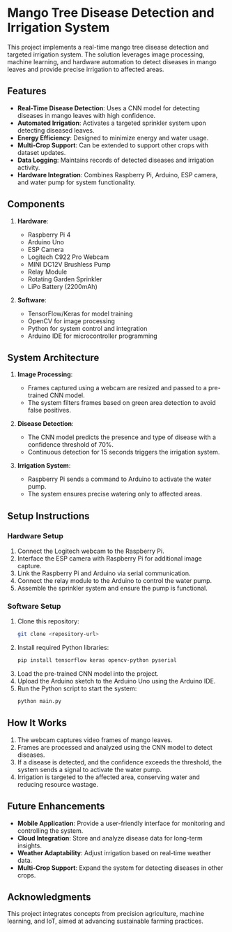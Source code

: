 # Mango Tree Disease Detection and Irrigation System

This project implements a real-time mango tree disease detection and targeted irrigation system. The solution leverages image processing, machine learning, and hardware automation to detect diseases in mango leaves and provide precise irrigation to affected areas.

## Features

- **Real-Time Disease Detection**: Uses a CNN model for detecting diseases in mango leaves with high confidence.
- **Automated Irrigation**: Activates a targeted sprinkler system upon detecting diseased leaves.
- **Energy Efficiency**: Designed to minimize energy and water usage.
- **Multi-Crop Support**: Can be extended to support other crops with dataset updates.
- **Data Logging**: Maintains records of detected diseases and irrigation activity.
- **Hardware Integration**: Combines Raspberry Pi, Arduino, ESP camera, and water pump for system functionality.

## Components

1. **Hardware**:
   - Raspberry Pi 4
   - Arduino Uno
   - ESP Camera
   - Logitech C922 Pro Webcam
   - MINI DC12V Brushless Pump
   - Relay Module
   - Rotating Garden Sprinkler
   - LiPo Battery (2200mAh)

2. **Software**:
   - TensorFlow/Keras for model training
   - OpenCV for image processing
   - Python for system control and integration
   - Arduino IDE for microcontroller programming

## System Architecture

1. **Image Processing**:
   - Frames captured using a webcam are resized and passed to a pre-trained CNN model.
   - The system filters frames based on green area detection to avoid false positives.

2. **Disease Detection**:
   - The CNN model predicts the presence and type of disease with a confidence threshold of 70%.
   - Continuous detection for 15 seconds triggers the irrigation system.

3. **Irrigation System**:
   - Raspberry Pi sends a command to Arduino to activate the water pump.
   - The system ensures precise watering only to affected areas.

## Setup Instructions

### Hardware Setup

1. Connect the Logitech webcam to the Raspberry Pi.
2. Interface the ESP camera with Raspberry Pi for additional image capture.
3. Link the Raspberry Pi and Arduino via serial communication.
4. Connect the relay module to the Arduino to control the water pump.
5. Assemble the sprinkler system and ensure the pump is functional.

### Software Setup

1. Clone this repository:
   ```bash
   git clone <repository-url>
   ```
2. Install required Python libraries:
   ```bash
   pip install tensorflow keras opencv-python pyserial
   ```
3. Load the pre-trained CNN model into the project.
4. Upload the Arduino sketch to the Arduino Uno using the Arduino IDE.
5. Run the Python script to start the system:
   ```bash
   python main.py
   ```

## How It Works

1. The webcam captures video frames of mango leaves.
2. Frames are processed and analyzed using the CNN model to detect diseases.
3. If a disease is detected, and the confidence exceeds the threshold, the system sends a signal to activate the water pump.
4. Irrigation is targeted to the affected area, conserving water and reducing resource wastage.

## Future Enhancements

- **Mobile Application**: Provide a user-friendly interface for monitoring and controlling the system.
- **Cloud Integration**: Store and analyze disease data for long-term insights.
- **Weather Adaptability**: Adjust irrigation based on real-time weather data.
- **Multi-Crop Support**: Expand the system for detecting diseases in other crops.

## Acknowledgments

This project integrates concepts from precision agriculture, machine learning, and IoT, aimed at advancing sustainable farming practices.

